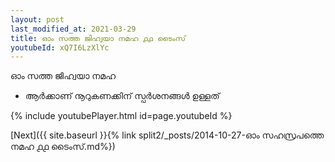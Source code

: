 ```yaml
---
layout: post
last_modified_at: 2021-03-29
title: ഓം സത്ത ജിഹ്വയാ നമഹ ൧൧ ടൈംസ്
youtubeId: xQ7I6LzXlYc
---
```

 
 
 ഓം സത്ത ജിഹ്വയാ നമഹ 
 
 -  ആർക്കാണ് നൂറുകണക്കിന് സ്പർശനങ്ങൾ ഉള്ളത് 
 
  
 
  
 
 
 
 
 
 


{% include youtubePlayer.html id=page.youtubeId %}
 
[Next]({{ site.baseurl }}{% link  split2/_posts/2014-10-27-ഓം സഹസ്രപത്തെ നമഹ ൧൧ ടൈംസ്.md%})
 
